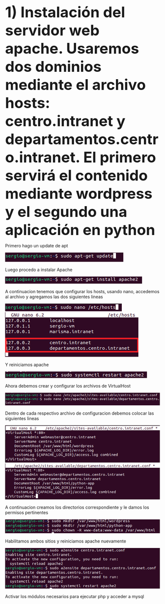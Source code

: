 <font size="16">**1) Instalación del servidor web apache. Usaremos dos dominios mediante el archivo hosts: centro.intranet y departamentos.centro.intranet. El primero servirá el contenido mediante wordpress y el segundo una aplicación en python</font>**</font>


Primero hago un update de apt

![update](1.png)


Luego procedo a instalar Apache

![installapache](2.png)

A continuacion tenemos que configurar los hosts, usando nano, accedemos al archivo y agregamos las dos siguientes lineas

![hosts](3.png)
![hosts2](4.png)

Y reiniciamos apache

![reset](5.png)

Ahora debemos crear y configurar los archivos de VirtualHost

![config](6.png)

Dentro de cada respectivo archivo de configuracion debemos colocar las siguientes lineas

![configCodigo1](7.png)
![configCodigo2](9.png)

A continuacion creamos los directorios correspondiente y le damos los permisos pertinentes

![mkdir](10.png)

Habilitamos ambos sitios y reiniciamos apache nuevamente

![permisos](11.png)

Activar los módulos necesarios para ejecutar php y acceder a mysql

